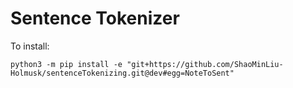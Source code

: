 
# Sentence Tokenizer

To install:
```
python3 -m pip install -e "git+https://github.com/ShaoMinLiu-Holmusk/sentenceTokenizing.git@dev#egg=NoteToSent"
```